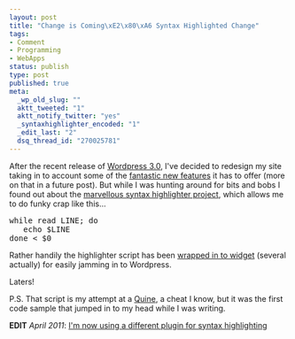 ```yaml
--- 
layout: post
title: "Change is Coming\xE2\x80\xA6 Syntax Highlighted Change"
tags: 
- Comment
- Programming
- WebApps
status: publish
type: post
published: true
meta: 
  _wp_old_slug: ""
  aktt_tweeted: "1"
  aktt_notify_twitter: "yes"
  _syntaxhighlighter_encoded: "1"
  _edit_last: "2"
  dsq_thread_id: "270025781"
---
```

After the recent release of <a href="http://wordpress.org/">Wordpress 3.0</a>, I've decided to redesign my site taking in to account some of the <a href="http://codex.wordpress.org/Version_3.0">fantastic new features</a> it has to offer (more on that in a future post). But while I was hunting around for bits and bobs I found out about the <a href="http://alexgorbatchev.com/wiki/SyntaxHighlighter">marvellous syntax highlighter project</a>, which allows me to do funky crap like this...

<pre lang="bash" line="1">
while read LINE; do
   echo $LINE
done &lt; $0
</pre>

Rather handily the highlighter script has been <a href="http://wordpress.org/extend/plugins/syntaxhighlighter/">wrapped in to widget</a> (several actually) for easily jamming in to Wordpress.

Laters!

P.S. That script is my attempt at a <a href="http://en.wikipedia.org/wiki/Quine_%28computing%29">Quine</a>, a cheat I know, but it was the first code sample that jumped in to my head while I was writing.

<strong>EDIT</strong> <em>April 2011</em>: <a href="http://www.craig-russell.co.uk/new-site-design/">I'm now using a different plugin for syntax highlighting</a>
